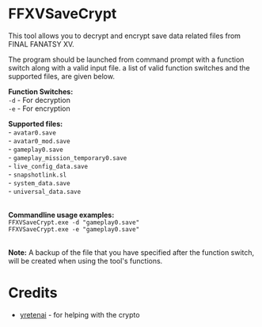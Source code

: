 # FFXVSaveCrypt
This tool allows you to decrypt and encrypt save data related files from FINAL FANATSY XV.

The program should be launched from command prompt with a function switch along with a valid input file. a list of valid function switches and the supported files, are given below.

**Function Switches:**
<br>``-d`` - For decryption
<br>``-e`` - For encryption

**Supported files:**
<br>- ``avatar0.save``
<br>- ``avatar0_mod.save``
<br>- ``gameplay0.save``
<br>- ``gameplay_mission_temporary0.save``
<br>- ``live_config_data.save``
<br>- ``snapshotlink.sl``
<br>- ``system_data.save``
<br>- ``universal_data.save``

<br>**Commandline usage examples:**
<br>`` FFXVSaveCrypt.exe -d "gameplay0.save" ``
<br>`` FFXVSaveCrypt.exe -e "gameplay0.save" ``

<br>**Note:** A backup of the file that you have specified after the function switch, will be created when using the tool's functions.

# Credits
- [yretenai](https://github.com/yretenai) - for helping with the crypto
  
